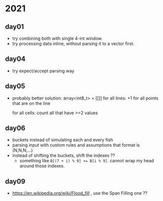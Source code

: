 # 2021

## day01

* try combining both with single 4-int window.
* try processing data inline, without parsing it to a vector<int> first.

## day04

* try expect/accept parsing way

## day05

* probably better solution:
    array<int8_t> = [[]]
    for all lines:
        +1 for all points that are on the line

    for all cells:
        count all that have >=2 values

## day06

- buckets instead of simulating each and every fish
- parsing input with custom rules and assumptions that format is (N,N,N,...)
- instead of shifting the buckets, shift the indexes ??
    - something like `B[(7 + i) % 9] += B[i % 9]`. cannot wrap my head around those indexes.


## day09

- https://en.wikipedia.org/wiki/Flood_fill , use the Span Filling one ??